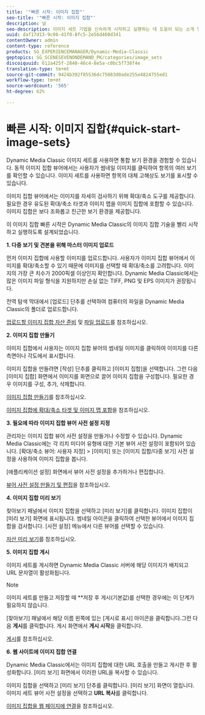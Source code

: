 ```yaml
---
title: '"빠른 시작: 이미지 집합"'
seo-title: '"빠른 시작: 이미지 집합"'
description: 널
seo-description: 이미지 세트 기법을 신속하게 시작하고 실행하는 데 도움이 되는 소개 및 빠른 이미지 집합 시작.
uuid: daf17d13-9c06-41f0-8fc5-2e56d460d341
contentOwner: admin
content-type: reference
products: SG_EXPERIENCEMANAGER/Dynamic-Media-Classic
geptopics: SG_SCENESEVENONDEMAND_PK/categories/image_sets
discoiquuid: 612a425f-2840-46c4-8e5a-c0bc5f738f4e
translation-type: tm+mt
source-git-commit: 9424b392f85536dc75083d0ade255e4824755ed1
workflow-type: tm+mt
source-wordcount: '565'
ht-degree: 62%

---
```



# 빠른 시작: 이미지 집합{#quick-start-image-sets}

Dynamic Media Classic 이미지 세트를 사용하면 통합 보기 환경을 경험할 수 있습니다. 동적 이미지 집합 뷰어에서는 사용자가 썸네일 이미지를 클릭하여 항목의 여러 보기를 확인할 수 있습니다. 이미지 세트를 사용하면 항목의 대체 고해상도 보기를 표시할 수 있습니다.

이미지 집합 뷰어에서는 이미지를 자세히 검사하기 위해 확대/축소 도구를 제공합니다. 필요한 경우 유도된 확대/축소 타겟과 이미지 맵을 이미지 집합에 포함할 수 있습니다. 이미지 집합은 보다 조화롭고 친근한 보기 환경을 제공합니다.

이 이미지 집합 빠른 시작은 Dynamic Media Classic의 이미지 집합 기술을 빨리 시작하고 실행하도록 설계되었습니다.

**1. 다중 보기 및 견본을 위해 마스터 이미지 업로드**

먼저 이미지 집합에 사용할 이미지를 업로드합니다. 사용자가 이미지 집합 뷰어에서 이미지를 확대/축소할 수 있기 때문에 이미지를 선택할 때 확대/축소를 고려합니다. 이미지의 가장 큰 치수가 2000픽셀 이상인지 확인합니다. Dynamic Media Classic에서는 많은 이미지 파일 형식을 지원하지만 손실 없는 TIFF, PNG 및 EPS 이미지가 권장됩니다.

전역 탐색 막대에서 [업로드] 단추를 선택하여 컴퓨터의 파일을 Dynamic Media Classic의 폴더로 업로드합니다.

[업로드할 이미지 집합 자산 준비](preparing-image-set-assets-upload.md#preparing-image-set-assets-for-upload) 및 [파일 업로드](uploading-files.md#uploading-your-files)를 참조하십시오.

**2. 이미지 집합 만들기**

이미지 집합에서 사용자는 이미지 집합 뷰어의 썸네일 이미지를 클릭하여 이미지를 다른 측면이나 각도에서 표시합니다.

이미지 집합을 만들려면 [작성] 단추를 클릭하고 [이미지 집합]을 선택합니다. 그런 다음 [이미지 집합] 화면에서 이미지를 화면으로 끌어 이미지 집합을 구성합니다. 필요한 경우 이미지를 구성, 추가, 삭제합니다.

[이미지 집합 만들기](creating-image-set.md#creating-an-image-set)를 참조하십시오.

[이미지 집합에 확대/축소 타겟 및 이미지 맵 포함](including-zoom-targets-image-maps.md#including-zoom-targets-and-image-maps-in-image-sets)을 참조하십시오.

**3. 필요에 따라 이미지 집합 뷰어 사전 설정 지정**

관리자는 이미지 집합 뷰어 사전 설정을 만들거나 수정할 수 있습니다. Dynamic Media Classic에는 각 리치 미디어 유형에 대한 기본 뷰어 사전 설정이 포함되어 있습니다. [확대/축소 뷰어: 사용자 지정] > [이미지] 또는 [이미지 집합/다중 보기] 사전 설정을 사용하여 이미지 집합을 봅니다.

[애플리케이션 설정] 화면에서 뷰어 사전 설정을 추가하거나 편집합니다.

[뷰어 사전 설정 만들기 및 편집](application-setup.md#adding-and-editing-viewer-presets)을 참조하십시오.

**4. 이미지 집합 미리 보기**

찾아보기 패널에서 이미지 집합을 선택하고 [미리 보기]를 클릭합니다. 이미지 집합이 [미리 보기] 화면에 표시됩니다. 썸네일 아이콘을 클릭하여 선택한 뷰어에서 이미지 집합을 검사합니다. [사전 설정] 메뉴에서 다른 뷰어를 선택할 수 있습니다.

[자산 미리 보기](previewing-asset.md#previewing-an-asset)를 참조하십시오.

**5. 이미지 집합 게시**

이미지 세트를 게시하면 Dynamic Media Classic 서버에 해당 이미지가 배치되고 URL 문자열이 활성화됩니다.

>[!NOTE]
>
>이미지 세트를 만들고 저장할 때 **저장 후 게시(기본값)를 선택한 경우에는 이 단계가 필요하지 않습니다.

[찾아보기] 패널에서 해당 이름 왼쪽에 있는 [게시로 표시] 아이콘을 클릭합니다.그런 다음 **게시**&#x200B;를 클릭합니다. 게시 화면에서 **게시 시작**&#x200B;을 클릭합니다.

[게시](publishing-files.md#publishing-files)를 참조하십시오.

**6. 웹 사이트에 이미지 집합 연결**

Dynamic Media Classic에서는 이미지 집합에 대한 URL 호출을 만들고 게시한 후 활성화합니다. [미리 보기] 화면에서 이러한 URL을 복사할 수 있습니다.

이미지 집합을 선택하고 [미리 보기] 단추를 클릭합니다. [미리 보기] 화면이 열립니다. 이미지 세트 뷰어 사전 설정을 선택하고 **URL 복사**&#x200B;를 클릭합니다.

[이미지 집합을 웹 페이지에 연결](linking-image-set-web-page.md#linking-an-image-set-to-a-web-page)을 참조하십시오.
